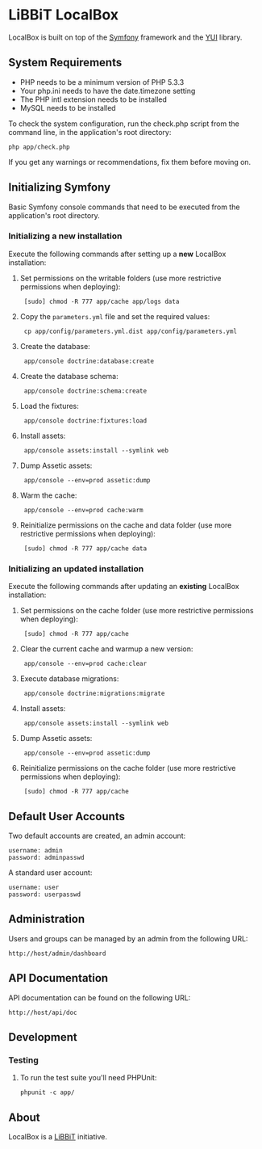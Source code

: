 # LiBBiT LocalBox

LocalBox is built on top of the [Symfony](http://symfony.com) framework and the [YUI](http://yuilibrary.com) library.

## System Requirements

* PHP needs to be a minimum version of PHP 5.3.3
* Your php.ini needs to have the date.timezone setting
* The PHP intl extension needs to be installed
* MySQL needs to be installed

To check the system configuration, run the check.php script from the command line, in the application's root directory:

    php app/check.php
    
If you get any warnings or recommendations, fix them before moving on.

## Initializing Symfony

Basic Symfony console commands that need to be executed from the application's root directory.

### Initializing a new installation

Execute the following commands after setting up a **new** LocalBox installation:

1. Set permissions on the writable folders (use more restrictive permissions when deploying):

        [sudo] chmod -R 777 app/cache app/logs data

2. Copy the `parameters.yml` file and set the required values:

        cp app/config/parameters.yml.dist app/config/parameters.yml

3. Create the database:

        app/console doctrine:database:create

4. Create the database schema:

        app/console doctrine:schema:create

5. Load the fixtures:

        app/console doctrine:fixtures:load

6. Install assets:

        app/console assets:install --symlink web

7. Dump Assetic assets:
	
        app/console --env=prod assetic:dump

8. Warm the cache:

        app/console --env=prod cache:warm

9. Reinitialize permissions on the cache and data folder (use more restrictive permissions when deploying):

        [sudo] chmod -R 777 app/cache data

### Initializing an updated installation

Execute the following commands after updating an **existing** LocalBox installation:

1. Set permissions on the cache folder (use more restrictive permissions when deploying):

        [sudo] chmod -R 777 app/cache

2. Clear the current cache and warmup a new version:

        app/console --env=prod cache:clear

3. Execute database migrations:

        app/console doctrine:migrations:migrate

4. Install assets:

        app/console assets:install --symlink web

5. Dump Assetic assets:
	
        app/console --env=prod assetic:dump

6. Reinitialize permissions on the cache folder (use more restrictive permissions when deploying):

        [sudo] chmod -R 777 app/cache

## Default User Accounts

Two default accounts are created, an admin account:

    username: admin
    password: adminpasswd

A standard user account:

    username: user
    password: userpasswd

## Administration

Users and groups can be managed by an admin from the following URL:

    http://host/admin/dashboard

## API Documentation

API documentation can be found on the following URL:

    http://host/api/doc

## Development

### Testing

1.  To run the test suite you'll need PHPUnit:

        phpunit -c app/

## About

LocalBox is a [LiBBiT](http://www.libbit.eu) initiative.

